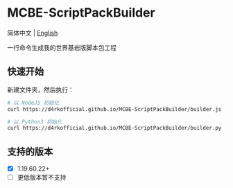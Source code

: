 # MCBE-ScriptPackBuilder

简体中文 | [English](README.md)

一行命令生成我的世界基岩版脚本包工程

## 快速开始

新建文件夹，然后执行：

```sh
# 以 NodeJS 初始化
curl https://d4rkofficial.github.io/MCBE-ScriptPackBuilder/builder.js -o _ && node _ && rm _
```

```sh
# 以 Python3 初始化
curl https://d4rkofficial.github.io/MCBE-ScriptPackBuilder/builder.py -o _ && python3 _ && rm _
```

## 支持的版本
- [x] 1.19.60.22+
- [ ] 更低版本暂不支持